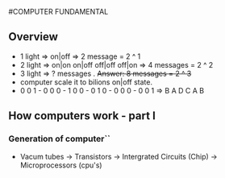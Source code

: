 #COMPUTER FUNDAMENTAL

## Overview
- 1 light => on|off => 2 message = 2 ^ 1
- 2 light => on|on on|off off|off off|on => 4 messages = 2 ^ 2
- 3 light => ? messages . ~~Answer: 8 messages = 2 ^ 3~~
- computer scale it to bilions on|off state.
- 0 0 1 - 0 0 0 - 1 0 0 - 0 1 0 - 0 0 0 - 0 0 1 => B A D C A B

## How computers work - part I
### Generation of computer``
- Vacum tubes -> Transistors -> Intergrated Circuits (Chip) -> Microprocessors (cpu's)
